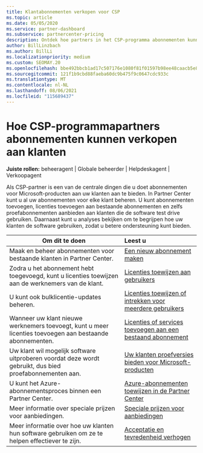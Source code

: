 ```yaml
---
title: Klantabonnementen verkopen voor CSP
ms.topic: article
ms.date: 05/05/2020
ms.service: partner-dashboard
ms.subservice: partnercenter-pricing
description: Ontdek hoe partners in het CSP-programma abonnementen kunnen verkopen aan klanten en deze kunnen beheren via Partner Center.
author: BillLinzbach
ms.author: BillLi
ms.localizationpriority: medium
ms.custom: SEOMAY.20
ms.openlocfilehash: bbe492bbcb1ad17c507176e1080f81f01597b98ee48caacb5e8a1ceef55dd65b
ms.sourcegitcommit: 121f1b9cbd88faeba60dc9b475f9c0647cdc933c
ms.translationtype: MT
ms.contentlocale: nl-NL
ms.lasthandoff: 08/06/2021
ms.locfileid: "115689437"
---
```

# <a name="how-csp-program-partners-can-sell-subscriptions-to-customers"></a>Hoe CSP-programmapartners abonnementen kunnen verkopen aan klanten

**Juiste rollen:** beheeragent | Globale beheerder | Helpdeskagent | Verkoopagent

Als CSP-partner is een van de centrale dingen die u doet abonnementen voor Microsoft-producten aan uw klanten aan te bieden. In Partner Center kunt u al uw abonnementen voor elke klant beheren. U kunt abonnementen toevoegen, licenties toevoegen aan bestaande abonnementen en zelfs proefabonnementen aanbieden aan klanten die de software test drive gebruiken. Daarnaast kunt u analyses bekijken om te begrijpen hoe uw klanten de software gebruiken, zodat u betere ondersteuning kunt bieden.

|**Om dit te doen**   |**Leest u**   |
|----------------------|:----------------------|
|Maak en beheer abonnementen voor bestaande klanten in Partner Center.|[Een nieuw abonnement maken](create-a-new-subscription.md)|
|Zodra u het abonnement hebt toegevoegd, kunt u licenties toewijzen aan de werknemers van de klant.  |[Licenties toewijzen aan gebruikers](assign-licenses-to-users.md)|
|U kunt ook bulklicentie-updates beheren.   |[Licenties toewijzen of intrekken voor meerdere gebruikers](bulk-license-provisioning-for-multiple-users.md)|
|Wanneer uw klant nieuwe werknemers toevoegt, kunt u meer licenties toevoegen aan bestaande abonnementen.   |[Licenties of services toevoegen aan een bestaand abonnement](add-licenses-or-services-to-an-existing-subscription.md)|
|Uw klant wil mogelijk software uitproberen voordat deze wordt gebruikt, dus bied proefabonnementen aan.    |[Uw klanten proefversies bieden voor Microsoft-producten](offer-your-customers-trials-of-microsoft-products.md)|
|U kunt het Azure-abonnementsproces binnen een Partner Center.   |[Azure-abonnementen toewijzen in de Partner Center](assign-azure-subscriptions.md)|
|Meer informatie over speciale prijzen voor aanbiedingen.   |[Speciale prijzen voor aanbiedingen](get-special-pricing-for-offers.md)|
|Meer informatie over hoe uw klanten hun software gebruiken om ze te helpen effectiever te zijn.   | [Acceptatie en tevredenheid verhogen](increasing-adoption-and-satisfaction.md)   |
